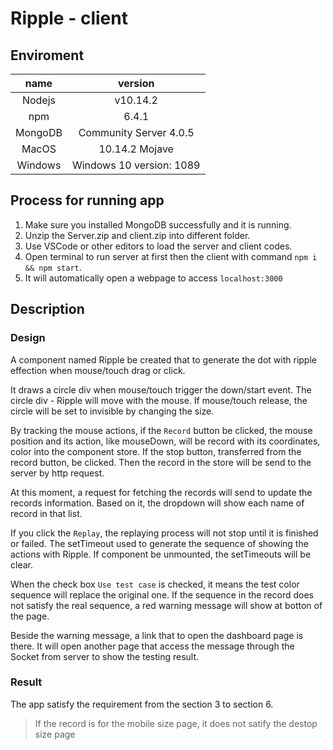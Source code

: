 # Ripple - client

## Enviroment
| name | version |
|:------:|:------:|
| Nodejs | v10.14.2|
| npm | 6.4.1|
| MongoDB| Community Server 4.0.5|
| MacOS | 10.14.2 Mojave|
| Windows | Windows 10 version: 1089|

## Process for running app
1. Make sure you installed MongoDB successfully and it is running.
2. Unzip the Server.zip and client.zip into different folder.
3. Use VSCode or other editors to load the server and client codes.
4. Open terminal to run server at first then the client with command `npm i && npm start`.
5. It will automatically open a webpage to access `localhost:3000`

## Description

### Design
A component named Ripple be created that to generate the dot with ripple effection when mouse/touch drag or click. 

It draws a circle div when mouse/touch trigger the down/start event. The circle div - Ripple will move with the mouse. If mouse/touch release, the circle will be set to invisible by changing the size. 

By tracking the mouse actions, if the `Record` button be clicked, the mouse position and its action, like mouseDown, will be record with its coordinates, color into the component store. If the stop button, transferred from the record button, be clicked. Then the record in the store will be send to the server by http request.

At this moment, a request for fetching the records will send to update the records information. Based on it, the dropdown will show each name of record in that list. 

If you click the `Replay`, the replaying process will not stop until it is finished or failed. The setTimeout used to generate the sequence of showing the actions with Ripple. If component be unmounted, the setTimeouts will be clear.

When the check box `Use test case` is checked, it means the test color sequence will replace the original one. If the sequence in the record does not satisfy the real sequence, a red warning message will show at botton of the page.

Beside the warning message, a link that to open the dashboard page is there. It will open another page that access the message through the Socket from server to show the testing result.

### Result
The app satisfy the requirement from the section 3 to section 6.

> If the record is for the mobile size page, it does not satify the destop size page


